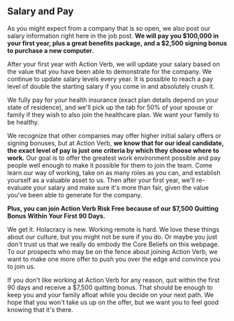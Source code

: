 ## Salary and Pay

As you might expect from a company that is so open, we also post our
salary information right here in the job post.
**We will pay you $100,000 in your first year, plus a great benefits
package, and a $2,500 signing bonus to purchase a new computer.**

After your first year with Action Verb, we will update your salary based
on the value that you have been able to demonstrate for the company.
We continue to update salary levels every year.  It is possible to reach a
pay level of double the starting salary if you come in and absolutely crush it.

We fully pay for your health insurance (exact plan details depend on
your state of residence), and we'll pick
up the tab for 50% of your spouse or family if they wish to also join
the healthcare plan.  We want your family to be healthy.

We recognize that other companies may offer higher initial salary offers
or signing bonuses, but at Action Verb, **we know that for our ideal
candidate, the exact level of pay is just one criteria by which they
choose where to work.**  Our goal is to offer the greatest work
environment possible and pay people well enough to make it possible for
them to join the team.  Come learn our way of working, take on as many
roles as you can, and establish yourself as a valuable asset to us.
Then after your first year, we'll re-evaluate your salary and make sure
it's more than fair, given the value you've been able to generate for
the company.

**Plus, you can join Action Verb Risk Free because of our $7,500
Quitting Bonus Within Your First 90 Days.**

We get it.  Holacracy is new.  Working remote is hard.  We love these
things about our culture, but you might not be sure if you do.  Or maybe
you just don't trust us that we really do embody the Core Beliefs on
this webpage.  To our prospects who may be on the fence about joining
Action Verb, we want to make one more offer to push you over the edge
and convince you to join us.

If you don't like working at Action Verb for any reason, quit within the
first 90 days and receive a $7,500 quitting bonus.  That should be
enough to keep you and your family afloat while you decide on your next
path.  We hope that you won't take us up on the offer, but we want you
to feel good knowing that it's there.
